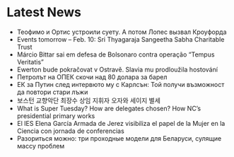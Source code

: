 # Latest News
-  Теофимо и Ортис устроили суету. А потом Лопес вызвал Кроуфорда
-  Events tomorrow – Feb. 10: Sri Thyagaraja Sangeetha Sabha Charitable Trust
-  Márcio Bittar sai em defesa de Bolsonaro contra operação “Tempus Veritatis”
-  Ewerton bude pokračovat v Ostravě. Slavia mu prodloužila hostování
-  Петролът на ОПЕК скочи над 80 долара за барел
-  ЕК за Путин след интервюто му с Карлсън: Той получи възможност да повтори стари лъжи
-  보스턴 교향악단 최장수 상임 지휘자 오자와 세이지 별세
-  What is Super Tuesday? How are delegates chosen? How NC’s presidential primary works
-  El IES Elena García Armada de Jerez visibiliza el papel de la Mujer en la Ciencia con jornada de conferencias
-  Разориться можно: три проходные модели для Беларуси, сулящие массу проблем
